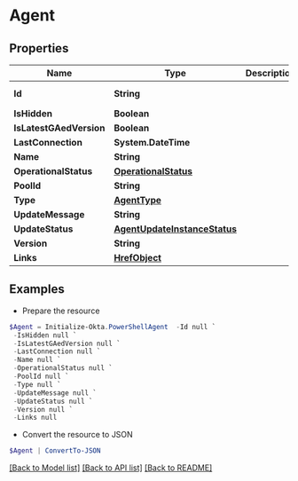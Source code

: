 # Agent
## Properties

Name | Type | Description | Notes
------------ | ------------- | ------------- | -------------
**Id** | **String** |  | [optional] [readonly] 
**IsHidden** | **Boolean** |  | [optional] 
**IsLatestGAedVersion** | **Boolean** |  | [optional] 
**LastConnection** | **System.DateTime** |  | [optional] 
**Name** | **String** |  | [optional] 
**OperationalStatus** | [**OperationalStatus**](OperationalStatus.md) |  | [optional] 
**PoolId** | **String** |  | [optional] 
**Type** | [**AgentType**](AgentType.md) |  | [optional] 
**UpdateMessage** | **String** |  | [optional] 
**UpdateStatus** | [**AgentUpdateInstanceStatus**](AgentUpdateInstanceStatus.md) |  | [optional] 
**Version** | **String** |  | [optional] 
**Links** | [**HrefObject**](HrefObject.md) |  | [optional] 

## Examples

- Prepare the resource
```powershell
$Agent = Initialize-Okta.PowerShellAgent  -Id null `
 -IsHidden null `
 -IsLatestGAedVersion null `
 -LastConnection null `
 -Name null `
 -OperationalStatus null `
 -PoolId null `
 -Type null `
 -UpdateMessage null `
 -UpdateStatus null `
 -Version null `
 -Links null
```

- Convert the resource to JSON
```powershell
$Agent | ConvertTo-JSON
```

[[Back to Model list]](../README.md#documentation-for-models) [[Back to API list]](../README.md#documentation-for-api-endpoints) [[Back to README]](../README.md)


